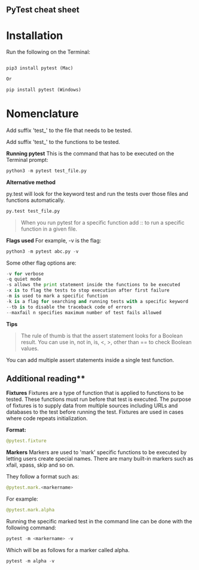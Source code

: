 ## PyTest cheat sheet
# Installation
Run the following on the Terminal:
```python

pip3 install pytest (Mac)

Or

pip install pytest (Windows)
```

# Nomenclature

Add suffix 'test_' to the file that needs to be tested.

Add suffix 'test_' to the functions to be tested.

**Running pytest**
This is the command that has to be executed on the Terminal prompt:

```python
python3 -m pytest test_file.py
```

**Alternative method**

py.test will look for the keyword test and run the tests over those files and functions automatically.

```python
py.test test_file.py
```

> When you run pytest for a specific function add     ::    to run a specific function in a given file.

**Flags used**
For example, -v is the flag:

```python
python3 -m pytest abc.py -v
```

Some other flag options are:

```python
-v for verbose
-q quiet mode
-s allows the print statement inside the functions to be executed
-x is to flag the tests to stop execution after first failure
-m is used to mark a specific function
-k is a flag for searching and running tests with a specific keyword
--tb is to disable the traceback code of errors
--maxfail n specifies maximum number of test fails allowed
```
**Tips**
> The rule of thumb is that the assert statement looks for a Boolean result. You can use in, not in, is, <, >, other than == to check Boolean values. 

You can add multiple assert statements inside a single test function.

## Additional reading**
**Fixtures**
Fixtures are a type of function that is applied to functions to be tested. These functions must run before that test is executed. The purpose of fixtures is to supply data from multiple sources including URLs and databases to the test before running the test. Fixtures are used in cases where code repeats initialization.

**Format:**

```python
@pytest.fixture 
```

**Markers**
Markers are used to 'mark' specific functions to be executed by letting users create special names. There are many built-in markers such as xfail, xpass, skip and so on.

They follow a format such as:

```python
@pytest.mark.<markername> 
```

For example:

```python
@pytest.mark.alpha 
```

Running the specific marked test in the command line can be done with the following command:

```python
pytest -m <markername> -v 
```

Which will be as follows for a marker called alpha.

```python
pytest -m alpha -v 
```